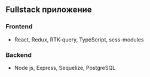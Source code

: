 ## Fullstack приложение
### Frontend
* React, Redux, RTK-query, TypeScript, scss-modules

### Backend
* Node js, Express, Sequelize, PostgreSQL


